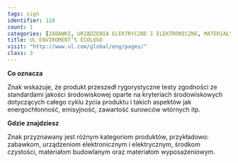 ```yaml
---
tags: sign
identifier: 118
count: 1
categories: [ZABAWKI, URZĄDZENIA ELEKTRYCZNE I ELEKTRONICZNE, MATERIAŁY BUDOWLANE, ODPADY]
title: UL ENVIROMENT’S ECOLOGO
visit: "http://www.ul.com/global/eng/pages/"
class: 3
---
```

**Co oznacza**

Znak wskazuje, że produkt przeszedł rygorystyczne testy zgodności ze standardami jakości środowiskowej oparte na kryteriach środowiskowych dotyczących całego cyklu życia produktu i takich aspektów jak energochłonność, emisyjność, zawartość surowców wtórnych itp.

**Gdzie znajdziesz**

Znak przyznawany jest różnym kategoriom produktów, przykładowo: zabawkom, urządzeniom elektronicznym i elektrycznym, środkom czystości, materiałom budowlanym oraz materiałom wyposażeniowym.
